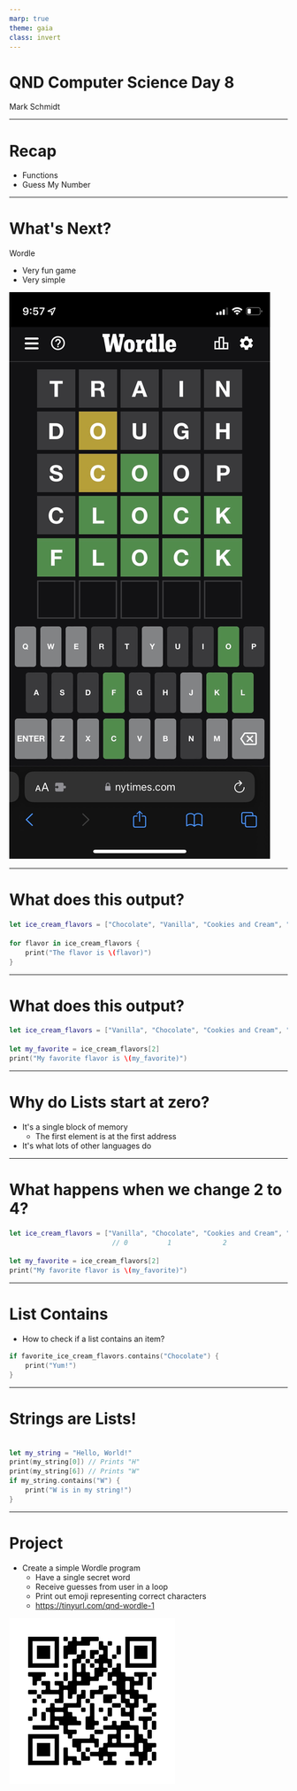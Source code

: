 ```yaml
---
marp: true
theme: gaia
class: invert
---
```


# QND Computer Science Day 8
Mark Schmidt

--- 

# Recap

- Functions
- Guess My Number

---

# What's Next?

Wordle
- Very fun game
- Very simple

![bg right w:300](../assets/wordle.jpeg)

<!-- -->
<!-- Explain the rules of wordle -->
<!-- Multi-day process -->
---

# What does this output?
```swift
let ice_cream_flavors = ["Chocolate", "Vanilla", "Cookies and Cream", "Strawberry"]

for flavor in ice_cream_flavors {
    print("The flavor is \(flavor)")
}
```

<!-- -->
<!-- Should iterate through the list and print each option -->
<!-- Discuss list syntax (brackets, commas) -->
<!-- Discuss empty list -->
---

# What does this output?

```swift
let ice_cream_flavors = ["Vanilla", "Chocolate", "Cookies and Cream", "Strawberry"]

let my_favorite = ice_cream_flavors[2]
print("My favorite flavor is \(my_favorite)")

```

<!-- -->
<!-- Get a show of hands for each option -->
--- 

# Why do Lists start at zero?

- It's a single block of memory
  - The first element is at the first address
- It's what lots of other languages do

---
# What happens when we change 2 to 4?

```swift
let ice_cream_flavors = ["Vanilla", "Chocolate", "Cookies and Cream", "Strawberry"]
                          // 0          1             2                   3 

let my_favorite = ice_cream_flavors[2]
print("My favorite flavor is \(my_favorite)")


```

<!-- -->
<!-- Show indices past the end of the list lead to an error -->

--- 

# List Contains

- How to check if a list contains an item?

```swift
if favorite_ice_cream_flavors.contains("Chocolate") {
    print("Yum!")
}
```

---

# Strings are Lists!

```swift

let my_string = "Hello, World!"
print(my_string[0]) // Prints "H"
print(my_string[6]) // Prints "W"
if my_string.contains("W") {
    print("W is in my string!")
}

```
---


# Project

- Create a simple Wordle program
  - Have a single secret word
  - Receive guesses from user in a loop
  - Print out emoji representing correct characters
  - https://tinyurl.com/qnd-wordle-1

![bg right w:300](../assets/wordle-1.png)
